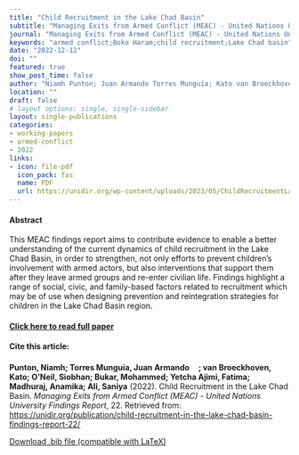 ```yaml
---
title: "Child Recruitment in the Lake Chad Basin"
subtitle: "Managing Exits from Armed Conflict (MEAC) - United Nations University Findings Report" 
journal: "Managing Exits from Armed Conflict (MEAC) - United Nations University Findings Report" 
keywords: "armed conflict;Boko Haram;child recruitment;Lake Chad basin" 
date: "2022-12-12"
doi: ""
featured: true
show_post_time: false
author: "Niamh Punton; Juan Armando Torres Munguía; Kato van Broeckhoven; Siobhan O’Neil; Mohammed Bukar; Fatima Yetcha Ajimi Badu; Anamika Madhuraj; Saniya Ali"
location: ""
draft: false
# layout options: single, single-sidebar
layout: single-publications
categories:
- working-papers
- armed-conflict 
- 2022
links:
- icon: file-pdf
  icon_pack: fas
  name: PDF
  url: https://unidir.org/wp-content/uploads/2023/05/ChildRecruitmentLake_Chad_Basin-1.pdf
---
```




<h4> Abstract </h4>
<p> This MEAC findings report aims to contribute evidence to enable a better understanding of the current dynamics of child recruitment in the Lake Chad Basin, in order to strengthen, not only efforts to prevent children’s involvement with armed actors, but also interventions that support them after they leave armed groups and re-enter civilian life.
Findings highlight a range of social, civic, and family-based factors related to recruitment which may be of use when designing prevention and reintegration strategies for children in the Lake Chad Basin region. </p>

<h4> <a href="https://unidir.org/publication/child-recruitment-in-the-lake-chad-basin-findings-report-22/" target="_blank"> Click here to read full paper </a></h4>

<h4>Cite this article: </h4>
<p><b>Punton, Niamh; Torres Munguía, Juan Armando<a href="https://orcid.org/0000-0003-3432-6941" target="_blank"><img src="https://info.orcid.org/wp-content/uploads/2019/11/orcid_16x16.png" height="16" width="16" ></a>; van Broeckhoven, Kato; O’Neil, Siobhan; Bukar, Mohammed; Yetcha Ajimi, Fatima; Madhuraj, Anamika; Ali, Saniya</b> (2022). Child Recruitment in the Lake Chad Basin. <i>Managing Exits from Armed Conflict (MEAC) - United Nations University Findings Report</i>, 22. Retrieved from: <a href="https://unidir.org/publication/child-recruitment-in-the-lake-chad-basin-findings-report-22/" target="_blank">https://unidir.org/publication/child-recruitment-in-the-lake-chad-basin-findings-report-22/</a></p>

<a href="cite.bib" download="cite.bib" class="button"> Download .bib file (compatible with LaTeX) </a>
